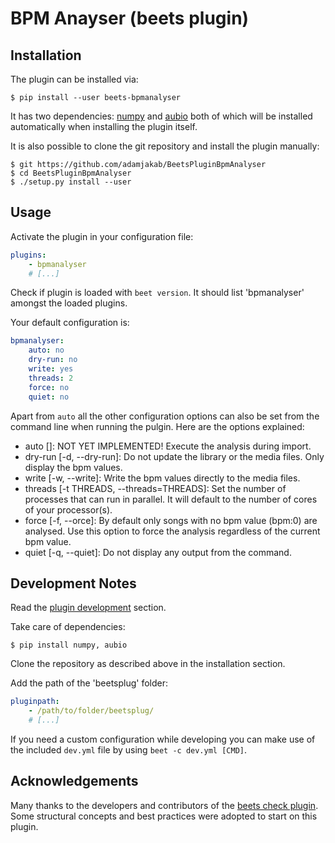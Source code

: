 # BPM Anayser (beets plugin)

## Installation
The plugin can be installed via:

```shell script
$ pip install --user beets-bpmanalyser
```

It has two dependencies: [numpy](https://pypi.org/project/numpy/) and [aubio](https://pypi.org/project/aubio/) both of which will be installed automatically when installing the plugin itself.

It is also possible to clone the git repository and install the plugin manually:

```shell script
$ git https://github.com/adamjakab/BeetsPluginBpmAnalyser
$ cd BeetsPluginBpmAnalyser
$ ./setup.py install --user
```

## Usage
Activate the plugin in your configuration file:

```yaml
plugins:
    - bpmanalyser
    # [...]
```

Check if plugin is loaded with `beet version`. It should list 'bpmanalyser' amongst the loaded plugins.

Your default configuration is:
```yaml
bpmanalyser:
    auto: no
    dry-run: no
    write: yes
    threads: 2
    force: no
    quiet: no
```

Apart from `auto` all the other configuration options can also be set from the command line when running the pulgin. Here are the options explained:

- auto []: NOT YET IMPLEMENTED! Execute the analysis during import.
- dry-run [-d, --dry-run]: Do not update the library or the media files. Only display the bpm values.
- write [-w, --write]: Write the bpm values directly to the media files.
- threads [-t THREADS, --threads=THREADS]: Set the number of processes that can run in parallel. It will default to the number of cores of your processor(s).
- force [-f, --orce]: By default only songs with no bpm value (bpm:0) are analysed. Use this option to force the analysis regardless of the current bpm value.
- quiet [-q, --quiet]: Do not display any output from the command.

## Development Notes 
Read the [plugin development](https://beets.readthedocs.io/en/stable/dev/plugins.html) section.

Take care of dependencies:
```shell script
$ pip install numpy, aubio
```

Clone the repository as described above in the installation section.

Add the path of the 'beetsplug' folder:
```yaml
pluginpath:
    - /path/to/folder/beetsplug/
    # [...]
```

If you need a custom configuration while developing you can make use of the included `dev.yml` file by using `beet -c dev.yml [CMD]`.

## Acknowledgements
Many thanks to the developers and contributors of the [beets check plugin](https://github.com/geigerzaehler/beets-check). Some structural concepts and best practices were adopted to start on this plugin. 
